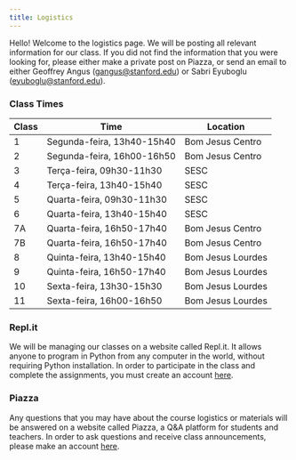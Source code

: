 ```yaml
---
title: Logistics
---
```


Hello! Welcome to the logistics page. We will be posting all relevant information for our class. If you did not find the information that you were looking for, please either make a private post on Piazza, or send an email to either Geoffrey Angus (gangus@stanford.edu) or Sabri Eyuboglu (eyuboglu@stanford.edu).

### Class Times

| Class | Time                       | Location          |
|-------|----------------------------|-------------------|
| 1     | Segunda-feira, 13h40-15h40 | Bom Jesus Centro  |
| 2     | Segunda-feira, 16h00-16h50 | Bom Jesus Centro  |
| 3     | Terça-feira, 09h30-11h30   | SESC              |
| 4     | Terça-feira, 13h40-15h40   | SESC              |
| 5     | Quarta-feira, 09h30-11h30  | SESC              |
| 6     | Quarta-feira, 13h40-15h40  | SESC              |
| 7A    | Quarta-feira, 16h50-17h40  | Bom Jesus Centro  |
| 7B    | Quarta-feira, 16h50-17h40  | Bom Jesus Centro  |
| 8     | Quinta-feira, 13h40-15h40  | Bom Jesus Lourdes |
| 9     | Quinta-feira, 16h50-17h40  | Bom Jesus Lourdes |
| 10    | Sexta-feira, 13h30-15h30   | Bom Jesus Lourdes |
| 11    | Sexta-feira, 16h00-16h50   | Bom Jesus Lourdes |

### Repl.it

We will be managing our classes on a website called Repl.it. It allows anyone to program in Python from any computer in the world, without requiring Python installation. In order to participate in the class and complete the assignments, you must create an account [here](https://repl.it/).

### Piazza

Any questions that you may have about the course logistics or materials will be answered on a website called Piazza, a Q&A platform for students and teachers. In order to ask questions and receive class announcements, please make an account [here](https://piazza.com/).